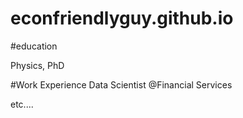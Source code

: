 # econfriendlyguy.github.io

#education

Physics, PhD


#Work Experience
Data Scientist @Financial Services


etc....


